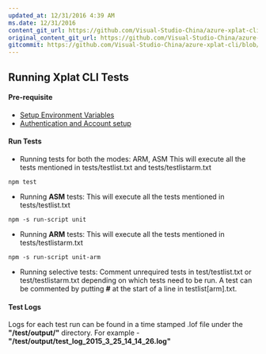 ```yaml
---
updated_at: 12/31/2016 4:39 AM
ms.date: 12/31/2016
content_git_url: https://github.com/Visual-Studio-China/azure-xplat-cli/blob/dev/azure-xplat/Conceptual/RunTests.md
original_content_git_url: https://github.com/Visual-Studio-China/azure-xplat-cli/blob/dev/azure-xplat/Conceptual/RunTests.md
gitcommit: https://github.com/Visual-Studio-China/azure-xplat-cli/blob/92dd27e278d52f264586965cecc1a686475d3cfe/azure-xplat/Conceptual/RunTests.md
---
```

## Running Xplat CLI Tests

#### Pre-requisite

* [Setup Environment Variables](./EnvironmentVariables.md)
* [Authentication and Account setup](./Authentication.md)

#### Run Tests
* Running tests for both the modes: ARM, ASM
This will execute all the tests mentioned in tests/testlist.txt and tests/testlistarm.txt
```
npm test
```

* Running **ASM** tests:
This will execute all the tests mentioned in tests/testlist.txt
```
npm -s run-script unit
```

* Running **ARM** tests:
This will execute all the tests mentioned in tests/testlistarm.txt
```
npm -s run-script unit-arm
```

* Running selective tests: Comment unrequired tests in test/testlist.txt or test/testlistarm.txt depending on which tests need to be run. A test can be commented by putting **#** at the start of a line in testlist[arm].txt.

#### Test Logs
Logs for each test run can be found in a time stamped .lof file under the **"/test/output/"** directory.
For example - **"/test/output/test_log_2015_3_25_14_14_26.log"**
